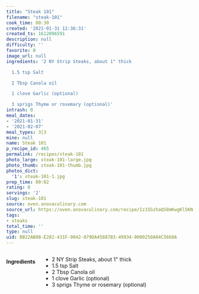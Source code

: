 ```yaml
---
title: "Steak 101"
filename: "steak-101"
cook_time: 00:30
created: '2021-01-31 12:36:31'
created_ts: 1612096591
description: null
difficulty: ''
favorite: 0
image_url: null
ingredients: '2 NY Strip Steaks, about 1" thick

  1.5 tsp Salt

  2 Tbsp Canola oil

  1 clove Garlic (optional)

  3 sprigs Thyme or rosemary (optional)'
intrash: 0
meal_dates:
- '2021-01-31'
- '2021-02-07'
meal_types: 3|3
mine: null
name: Steak 101
p_recipe_id: 465
permalink: /recipes/steak-101
photo_large: steak-101-large.jpg
photo_thumb: steak-101-thumb.jpg
photos_dict:
  '1': steak-101-1.jpg
prep_time: 00:02
rating: 0
servings: '2'
slug: steak-101
source: oven.anovaculinary.com
source_url: https://oven.anovaculinary.com/recipe/Iz3IGzhaQS8mKwgKl5KN
tags:
- steaks
total_time: ''
type: null
uid: BB22AB08-E282-431F-9042-079DA45887B3-49934-0000250A04C5668A
---
```

<div class="large-8 medium-7 columns" id="writeup">	</div><!-- #writeup -->
</div><!-- #row-one -->
<div class="row" id="row-two">	<div class="medium-4 small-5 columns" id="ingredients"><h4>Ingredients</h4><div class="box box-ingredients content"><ul>
<li>2 NY Strip Steaks, about 1&quot; thick</li>
<li>1.5 tsp Salt</li>
<li>2 Tbsp Canola oil</li>
<li>1 clove Garlic (optional)</li>
<li>3 sprigs Thyme or rosemary (optional)</li>
</ul>
</div>	</div>	<div class="medium-6 small-7 columns" id="directions">	</div>